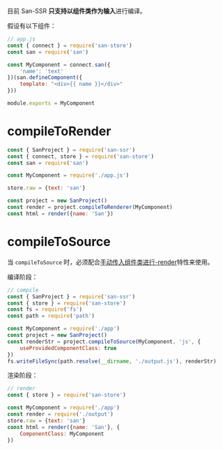 目前 San-SSR **只支持以组件类作为输入**进行编译。

假设有以下组件：

```javascript
// app.js
const { connect } = require('san-store')
const san = require('san')

const MyComponent = connect.san({
    'name': 'text'
})(san.defineComponent({
    template: "<div>{{ name }}</div>"
}))

module.exports = MyComponent
```

# compileToRender

```javascript
const { SanProject } = require('san-ssr')
const { connect, store } = require('san-store')
const san = require('san')

const MyComponent = require('./app.js')

store.raw = {text: 'san'}

const project = new SanProject()
const render = project.compileToRenderer(MyComponent)
const html = render({name: 'San'})
```

# compileToSource

当 `compileToSource` 时，必须配合[手动传入组件类进行-render](/pages/Guides/use-outside-component.html)特性来使用。

编译阶段：
```javascript
// compile
const { SanProject } = require('san-ssr')
const { store } = require('san-store')
const fs = require('fs')
const path = require('path')

const MyComponent = require('./app')
const project = new SanProject()
const renderStr = project.compileToSource(MyComponent, 'js', {
    useProvidedComponentClass: true
})
fs.writeFileSync(path.resolve(__dirname, './output.js'), renderStr)
```

渲染阶段：
```javascript
// render
const { store } = require('san-store')

const MyComponent = require('./app')
const render = require('./output')
store.raw = {text: 'san'}
const html = render({name: 'San'}, {
    ComponentClass: MyComponent
})
```

